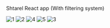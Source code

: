 Shtarel React app
(With filtering system)

![1](https://user-images.githubusercontent.com/98798607/212565382-c6e397e0-5022-41be-8e0b-16f5d1c9a6f9.PNG)
![2](https://user-images.githubusercontent.com/98798607/212565387-85507ff8-9845-4102-ac95-120a280b41cf.PNG)
![4](https://user-images.githubusercontent.com/98798607/212565390-50153c2f-9789-4cc3-9296-36fa881c329b.jpeg)
![5](https://user-images.githubusercontent.com/98798607/212565391-fc73933d-3eef-428a-a4ec-69fc7b03d8ef.PNG)
![3](https://user-images.githubusercontent.com/98798607/212565389-76095950-4a29-4f9d-85e9-3a0f269374c1.PNG)

